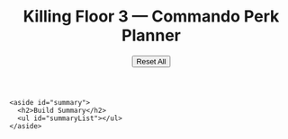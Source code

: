 <!DOCTYPE html>
<html lang="en">
<head>
  <meta charset="UTF-8" />
  <meta name="viewport" content="width=device-width, initial-scale=1.0" />
  <title>KF3 Perk Planner — Commando</title>
  <link rel="stylesheet" href="css/style.css" />
</head>
<body>
  <header>
    <h1>Killing Floor 3 — Commando Perk Planner</h1>
    <button id="resetBtn">Reset All</button>
  </header>

  <main>
    <div id="planner">
      <!-- Skill tiers will be injected here -->
    </div>

    <aside id="summary">
      <h2>Build Summary</h2>
      <ul id="summaryList"></ul>
    </aside>
  </main>

  <script src="js/script.js"></script>
</body>
</html>
